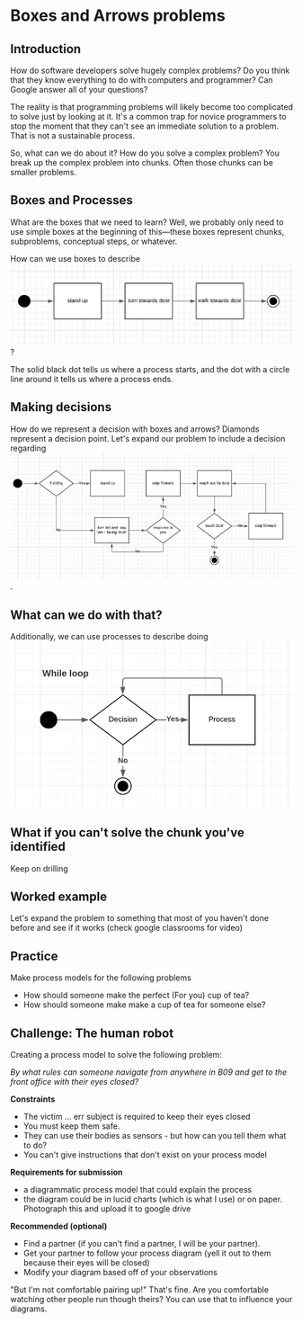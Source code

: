 # Boxes and Arrows problems
## Introduction

How do software developers solve hugely complex problems? Do you think that they know everything to do with computers and programmer? Can Google answer all of your questions? 

The reality is that programming problems will likely become too complicated to solve just by looking at it. It's a common trap for novice programmers to stop the moment that they can't see an immediate solution to a problem. That is not a sustainable process. 

So, what can we do about it?
How do you solve a complex problem? You break up the complex problem into chunks. Often those chunks can be smaller problems. 

## Boxes and Processes

What are the boxes that we need to learn? Well, we probably only need to use simple boxes at the beginning of this—these boxes represent chunks, subproblems, conceptual steps, or whatever. 

How can we use boxes to describe ![navigating from the teacher's chair to the door of B09](navigate_from_teacher_to_door.png)? 

The solid black dot tells us where a process starts, and the dot with a circle line around it tells us where a process ends.

## Making decisions
How do we represent a decision with boxes and arrows? Diamonds represent a decision point. Let's expand our problem to include a decision regarding ![if I am sitting down or standing up](navigate_from_teacher_to_door2.png). 

## What can we do with that? 

Additionally, we can use processes to describe doing ![something over and over again](while_loop.png) 

## What if you can't solve the chunk you've identified 

Keep on drilling

## Worked example
Let's expand the problem to something that most of you haven't done before and see if it works (check google classrooms for video)

## Practice

Make process models for the following problems

* How should someone make the perfect (For you) cup of tea? 
* How should someone make make a cup of tea for someone else? 

## Challenge: The human robot

Creating a process model to solve the following problem: 

*By what rules can someone navigate from anywhere in B09 and get to the front office with their eyes closed?*

**Constraints** 

* The victim ... err subject is required to keep their eyes closed
* You must keep them safe. 
* They can use their bodies as sensors - but how can you tell them what to do? 
* You can't give instructions that don't exist on your process model 

**Requirements for submission**

* a diagrammatic process model that could explain the process
* the diagram could be in lucid charts (which is what I use) or on paper. Photograph this and upload it to google drive

**Recommended (optional)** 
* Find a partner (if you can't find a partner, I will be your partner). 
* Get your partner to follow your process diagram (yell it out to them because their eyes will be closed) 
* Modify your diagram based off of your observations 

"But I'm not comfortable pairing up!" That's fine. Are you comfortable watching other people run though theirs? You can use that to influence your diagrams. 